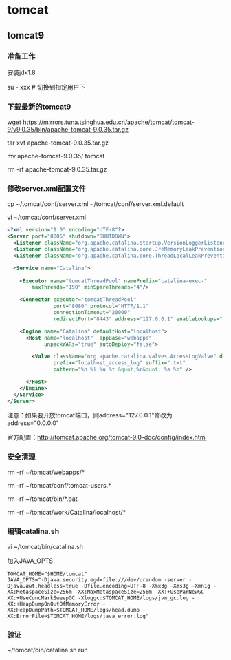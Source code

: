# tomcat

## tomcat9

### 准备工作

安装jdk1.8

su - xxx # 切换到指定用户下

### 下载最新的tomcat9

wget https://mirrors.tuna.tsinghua.edu.cn/apache/tomcat/tomcat-9/v9.0.35/bin/apache-tomcat-9.0.35.tar.gz

tar xvf apache-tomcat-9.0.35.tar.gz

mv apache-tomcat-9.0.35/ tomcat

rm -rf apache-tomcat-9.0.35.tar.gz

### 修改server.xml配置文件

cp ~/tomcat/conf/server.xml ~/tomcat/conf/server.xml.default

vi ~/tomcat/conf/server.xml 

```xml
<?xml version="1.0" encoding="UTF-8"?>
<Server port="8005" shutdown="SHUTDOWN">
  <Listener className="org.apache.catalina.startup.VersionLoggerListener" />
  <Listener className="org.apache.catalina.core.JreMemoryLeakPreventionListener" />
  <Listener className="org.apache.catalina.core.ThreadLocalLeakPreventionListener" />

  <Service name="Catalina">
     
    <Executor name="tomcatThreadPool" namePrefix="catalina-exec-"
        maxThreads="150" minSpareThreads="4"/>   

    <Connector executor="tomcatThreadPool"
               port="8080" protocol="HTTP/1.1"
               connectionTimeout="20000"
               redirectPort="8443" address="127.0.0.1" enableLookups="false" URIEncoding="utf-8" useBodyEncodingForURI="true" maxKeepAliveRequests="1000" keepAliveTimeout="3600000"/>

    <Engine name="Catalina" defaultHost="localhost">
      <Host name="localhost"  appBase="webapps"
            unpackWARs="true" autoDeploy="false">

        <Valve className="org.apache.catalina.valves.AccessLogValve" directory="logs"
               prefix="localhost_access_log" suffix=".txt"
               pattern="%h %l %u %t &quot;%r&quot; %s %b" />

      </Host>
    </Engine>
  </Service>
</Server>
```

注意：如果要开放tomcat端口，则address="127.0.0.1"修改为address="0.0.0.0"

官方配置：http://tomcat.apache.org/tomcat-9.0-doc/config/index.html

### 安全清理

rm -rf ~/tomcat/webapps/*

rm -rf ~/tomcat/conf/tomcat-users.*

rm -rf ~/tomcat/bin/*.bat

rm -rf ~/tomcat/work/Catalina/localhost/*

### 编辑catalina.sh

vi ~/tomcat/bin/catalina.sh

加入JAVA_OPTS

```properties
TOMCAT_HOME="$HOME/tomcat"
JAVA_OPTS="-Djava.security.egd=file:///dev/urandom -server -Djava.awt.headless=true -Dfile.encoding=UTF-8 -Xmx3g -Xms3g -Xmn1g -XX:MetaspaceSize=256m -XX:MaxMetaspaceSize=256m -XX:+UseParNewGC -XX:+UseConcMarkSweepGC -Xloggc:$TOMCAT_HOME/logs/jvm_gc.log -XX:+HeapDumpOnOutOfMemoryError -XX:HeapDumpPath=$TOMCAT_HOME/logs/head.dump -XX:ErrorFile=$TOMCAT_HOME/logs/java_error.log"
```

### 验证

~/tomcat/bin/catalina.sh run



